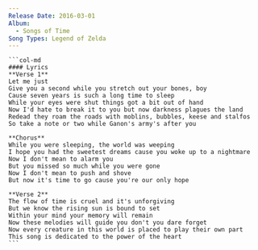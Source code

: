 ```yaml
---
Release Date: 2016-03-01
Album:
  - Songs of Time
Song Types: Legend of Zelda
---
```


````col
```col-md
#### Lyrics
**Verse 1**
Let me just
Give you a second while you stretch out your bones, boy
Cause seven years is such a long time to sleep
While your eyes were shut things got a bit out of hand
Now I'd hate to break it to you but now darkness plagues the land
Redead they roam the roads with moblins, bubbles, keese and stalfos
So take a note or two while Ganon's army's after you

**Chorus**
While you were sleeping, the world was weeping
I hope you had the sweetest dreams cause you woke up to a nightmare
Now I don't mean to alarm you
But you missed so much while you were gone
Now I don't mean to push and shove
But now it's time to go cause you're our only hope

**Verse 2**
The flow of time is cruel and it's unforgiving
But we know the rising sun is bound to set
Within your mind your memory will remain
Now these melodies will guide you don't you dare forget
Now every creature in this world is placed to play their own part
This song is dedicated to the power of the heart
```
````
